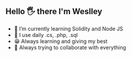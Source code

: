 ## Hello 🖐 there I'm Weslley 
  
 - 🌱 I’m currently learning Solidity and Node JS
 - 🤔 I use daily .cs, .php, .sql
 - 😁 Always learning and giving my best
 - 🌱 Always trying to collaborate with everything
